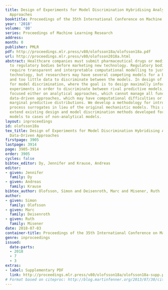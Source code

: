 ```yaml
---
title: Design of Experiments for Model Discrimination Hybridising Analytical and Data-Driven
  Approaches
booktitle: Proceedings of the 35th International Conference on Machine Learning
year: '2018'
volume: '80'
series: Proceedings of Machine Learning Research
address: 
month: 0
publisher: PMLR
pdf: http://proceedings.mlr.press/v80/olofsson18a/olofsson18a.pdf
url: http://proceedings.mlr.press/v80/olofsson2018a.html
abstract: Healthcare companies must submit pharmaceutical drugs or medical device
  to regulatory bodies before marketing new technology. Regulatory bodies frequently
  require transparent and interpretable computational modelling to justify a new healthcare
  technology, but researchers may have several competing models for a biological system
  and too little data to discriminate between the models. In design of experiments
  for model discrimination, where the goal is to design maximally informative physical
  experiments in order to discriminate between rival predictive models, research has
  focused either on analytical approaches, which cannot manage all functions, or on
  data-driven approaches, which may have computational difficulties or lack interpretable
  marginal predictive distributions. We develop a methodology for introducing Gaussian
  process surrogates in lieu of the original mechanistic models. This allows us to
  extend existing design and model discrimination methods developed for analytical
  models to cases of non-analytical models.
layout: inproceedings
id: olofsson18a
tex_title: Design of Experiments for Model Discrimination Hybridising Analytical and
  Data-Driven Approaches
firstpage: 3905
lastpage: 3914
page: 3905-3914
order: 3905
cycles: false
bibtex_editor: Dy, Jennifer and Krause, Andreas
editor:
- given: Jennifer
  family: Dy
- given: Andreas
  family: Krause
bibtex_author: Olofsson, Simon and Deisenroth, Marc and Misener, Ruth
author:
- given: Simon
  family: Olofsson
- given: Marc
  family: Deisenroth
- given: Ruth
  family: Misener
date: 2018-07-03
container-title: Proceedings of the 35th International Conference on Machine Learning
genre: inproceedings
issued:
  date-parts:
  - 2018
  - 7
  - 3
extras:
- label: Supplementary PDF
  link: http://proceedings.mlr.press/v80/olofsson18a/olofsson18a-supp.pdf
# Format based on citeproc: http://blog.martinfenner.org/2013/07/30/citeproc-yaml-for-bibliographies/
---
```

